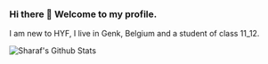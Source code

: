 ### Hi there 👋 Welcome to my profile.
I am new to HYF, I live in Genk, Belgium and a student of class 11_12.

![Sharaf's Github Stats](https://github-readme-stats.vercel.app/api?username=sharafcs50&show_icons=true&theme=gruvbox)


<!--
**sharafcs50/sharafcs50** is a ✨ _special_ ✨ repository because its `README.md` (this file) appears on your GitHub profile.

Here are some ideas to get you started:

- 🔭 I’m currently working on ...
- 🌱 I’m currently learning ...
- 👯 I’m looking to collaborate on ...
- 🤔 I’m looking for help with ...
- 💬 Ask me about ...
- 📫 How to reach me: ...
- 😄 Pronouns: ...
- ⚡ Fun fact: ...
-->
